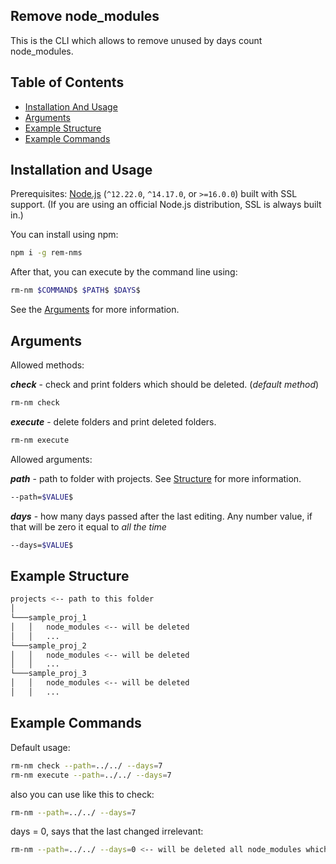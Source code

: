 ## Remove node_modules

This is the CLI which allows to remove unused by days count node_modules.

## Table of Contents

- [Installation And Usage](#installation-and-usage)
- [Arguments](#arguments)
- [Example Structure](#example-structure)
- [Example Commands](#example-commands)

## <a name="installation-and-usage"></a>Installation and Usage

Prerequisites: [Node.js](https://nodejs.org/) (`^12.22.0`, `^14.17.0`, or `>=16.0.0`) built with SSL support. (If you are using an official Node.js distribution, SSL is always built in.)

You can install using npm:

```sh
npm i -g rem-nms
```

After that, you can execute by the command line using:

```sh
rm-nm $COMMAND$ $PATH$ $DAYS$
```

See the [Arguments](#arguments) for more information.

## <a name="arguments"></a>Arguments

Allowed methods:

_**check**_ - check and print folders which should be deleted. (_default method_)

```sh
rm-nm check
```

_**execute**_ - delete folders and print deleted folders.

```sh
rm-nm execute
```

Allowed arguments:

_**path**_ - path to folder with projects. See [Structure](#structure) for more information.

```sh
--path=$VALUE$
```

_**days**_ - how many days passed after the last editing. Any number value, if that will be zero it equal to _all the time_

```sh
--days=$VALUE$
```

## <a name="structure"></a>Example Structure

```sh
projects <-- path to this folder
│
└───sample_proj_1
│   │   node_modules <-- will be deleted
│   │   ...
└───sample_proj_2
│   │   node_modules <-- will be deleted
│   │   ...
└───sample_proj_3
│   │   node_modules <-- will be deleted
│   │   ...

```

## <a name="commands"></a>Example Commands

Default usage:

```sh
rm-nm check --path=../../ --days=7
rm-nm execute --path=../../ --days=7
```

also you can use like this to check:

```sh
rm-nm --path=../../ --days=7
```

days = 0, says that the last changed irrelevant:

```sh
rm-nm --path=../../ --days=0 <-- will be deleted all node_modules which will be found
```
